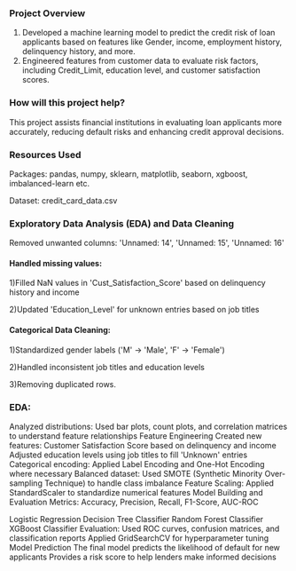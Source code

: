 ### Project Overview
1) Developed a machine learning model to predict the credit risk of loan applicants based on features like Gender, income, employment history, delinquency history, and more.
2) Engineered features from customer data to evaluate risk factors, including Credit_Limit, education level, and customer satisfaction scores.

### How will this project help?
   This project assists financial institutions in evaluating loan applicants more accurately, reducing default risks and enhancing credit approval decisions.
### Resources Used
Packages: pandas, numpy, sklearn, matplotlib, seaborn, xgboost, imbalanced-learn etc.

Dataset: credit_card_data.csv

### Exploratory Data Analysis (EDA) and Data Cleaning
Removed unwanted columns: 'Unnamed: 14', 'Unnamed: 15', 'Unnamed: 16'
#### Handled missing values:
1)Filled NaN values in 'Cust_Satisfaction_Score' based on delinquency history and income

2)Updated 'Education_Level' for unknown entries based on job titles
#### Categorical Data Cleaning:
1)Standardized gender labels ('M' → 'Male', 'F' → 'Female')

2)Handled inconsistent job titles and education levels

3)Removing duplicated rows.
### EDA:
Analyzed distributions: Used bar plots, count plots, and correlation matrices to understand feature relationships
Feature Engineering
Created new features:
Customer Satisfaction Score based on delinquency and income
Adjusted education levels using job titles to fill 'Unknown' entries
Categorical encoding: Applied Label Encoding and One-Hot Encoding where necessary
Balanced dataset: Used SMOTE (Synthetic Minority Over-sampling Technique) to handle class imbalance
Feature Scaling: Applied StandardScaler to standardize numerical features
Model Building and Evaluation
Metrics: Accuracy, Precision, Recall, F1-Score, AUC-ROC

Logistic Regression
Decision Tree Classifier
Random Forest Classifier
XGBoost Classifier
Evaluation:
Used ROC curves, confusion matrices, and classification reports
Applied GridSearchCV for hyperparameter tuning
Model Prediction
The final model predicts the likelihood of default for new applicants
Provides a risk score to help lenders make informed decisions
